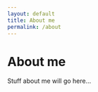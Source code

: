 ```yaml
---
layout: default
title: About me
permalink: /about
---
```


# About me

Stuff about me will go here...

